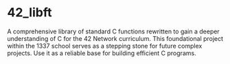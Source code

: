 # 42_libft
A comprehensive library of standard C functions rewritten to gain a deeper understanding of C for the 42 Network curriculum. This foundational project within the 1337 school serves as a stepping stone for future complex projects. Use it as a reliable base for building efficient C programs.
